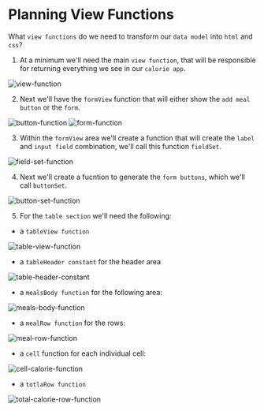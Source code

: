 # Planning View Functions

What `view functions` do we need to transform our `data model` into `html` and `css`? 

1. At a minimum we'll need the main `view function`, that will be responsible for returning everything we see in our `calorie app`. 

![view-function](../view-function.png)

2. Next we'll have the `formView` function that will either show the `add meal button` or the `form`. 

![button-function](../button-function.png)
![form-function](../form-function.png)

3. Within the `formView` area we'll create a function that will create the `label` and `input field` combination, we'll call this function `fieldSet`. 

![field-set-function](../field-set-function.png)

4. Next we'll create a fucntion to generate the `form buttons`, which we'll call `buttonSet`. 

![button-set-function](../button-set-function.png)

5. For the `table section` we'll need the following: 

- a `tableView function` 

![table-view-function](../table-view-function.png)

- a `tableHeader constant` for the header area

![table-header-constant](../table-header-constant.png)

- a `mealsBody function` for the following area: 

![meals-body-function](../meals-body-function.png)

- a `mealRow function` for the rows: 

![meal-row-function](../meal-row-function.png)

- a `cell` function for each individual cell: 

![cell-calorie-function](../cell-calorie-function.png)

- a `totlaRow function` 

![total-calorie-row-function](../total-calorie-row-function.png)


